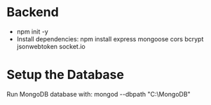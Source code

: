 # Backend
- npm init -y
- Install dependencies: npm install express mongoose cors bcrypt jsonwebtoken socket.io

# Setup the Database
Run MongoDB database with: mongod --dbpath "C:\MongoDB"